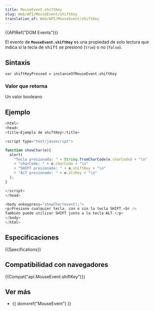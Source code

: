 ```yaml
---
title: MouseEvent.shiftKey
slug: Web/API/MouseEvent/shiftKey
translation_of: Web/API/MouseEvent/shiftKey
---
```


{{APIRef("DOM Events")}}

El evento de **`MouseEvent.shiftKey`** es una propiedad de solo lectura que indica si la tecla de <kbd>shift</kbd> se presionó (`true`) o no (`false`).

## Sintaxis

```
var shiftKeyPressed = instanceOfMouseEvent.shiftKey
```

### Valor que retorna

Un valor booleano

## Ejemplo

```js
<html>
<head>
<title>Ejemplo de shiftKey</title>

<script type="text/javascript">

function showChar(e){
  alert(
    "Tecla presionada: " + String.fromCharCode(e.charCode) + "\n"
    + "charCode: " + e.charCode + "\n"
    + "SHIFT presionada: " + e.shiftKey + "\n"
    + "ALT presionado: " + e.altKey + "\n"
  );
}

</script>
</head>

<body onkeypress="showChar(event);">
<p>Presione cualquier tecla, con o sin la tecla SHIFT.<br />
También puede utilizar SHIFT junto a la tecla ALT.</p>
</body>
</html>
```

## Especificaciones

{{Specifications}}

## Compatibilidad con navegadores

{{Compat("api.MouseEvent.shiftKey")}}

## Ver más

- {{ domxref("MouseEvent") }}
